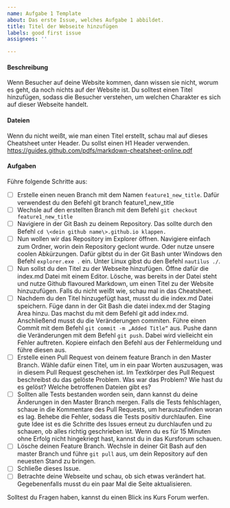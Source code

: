 ```yaml
---
name: Aufgabe 1 Template
about: Das erste Issue, welches Aufgabe 1 abbildet.
title: Titel der Webseite hinzufügen
labels: good first issue
assignees: ''

---
```


#### Beschreibung
Wenn Besucher auf deine Website kommen, dann wissen sie nicht, worum es geht, da noch nichts auf der Website ist. Du solltest einen Titel hinzufügen, sodass die Besucher verstehen, um welchen Charakter es sich auf dieser Webseite handelt.

#### Dateien
Wenn du nicht weißt, wie man einen Titel erstellt, schau mal auf dieses Cheatsheet unter Header. Du sollst einen H1 Header verwenden.
https://guides.github.com/pdfs/markdown-cheatsheet-online.pdf

#### Aufgaben
Führe folgende Schritte aus:
- [ ] Erstelle einen neuen Branch mit dem Namen ```feature1_new_title```. Dafür verwendest du den Befehl git branch feature1_new_title
- [ ] Wechsle auf den erstellten Branch mit dem Befehl ```git checkout feature1_new_title```
- [ ] Navigiere in der Git Bash zu deinem Repository. Das sollte durch den Befehl ```cd \<dein github name\>.github.io klappen.```
- [ ] Nun wollen wir das Repository im Explorer öffnen. Navigiere einfach zum Ordner, worin dein Repository geclont wurde. Oder nutze unsere coolen Abkürzungen. Dafür gibtst du in der Git Bash unter Windows den Befehl ```explorer.exe .``` ein. Unter Linux gibst du den Befehl ```nautilus ./```. 
- [ ] Nun sollst du den Titel zu der Webseite hinzufügen. Öffne dafür die index.md Datei mit einem Editor. Lösche, was bereits in der Datei steht und nutze Github flavoured Markdown, um einen Titel zu der Website hinzuzufügen. Falls du nicht weißt wie, schau mal in das Cheatsheet.
- [ ] Nachdem du den Titel hinzugefügt hast, musst du die index.md Datei speichern. Füge dann in der Git Bash die datei index.md der Staging Area hinzu. Das machst du mit dem Befehl git add index.md. Anschließend musst du die Veränderungen commiten. Führe einen Commit mit dem Befehl ```git commit -m „Added Title“``` aus. Pushe dann die Veränderungen mit dem Befehl ```git push```. Dabei wird vielleicht ein Fehler auftreten. Kopiere einfach den Befehl aus der Fehlermeldung und führe diesen aus.
- [ ] Erstelle einen Pull Request von deinem feature Branch in den Master Branch. Wähle dafür einen Titel, um in ein paar Worten auszusagen, was in diesem Pull Request geschehen ist. Im Textkörper des Pull Request beschreibst du das gelöste Problem. Was war das Problem? Wie hast du es gelöst? Welche betroffenen Dateien gibt es?
- [ ] Sollten alle Tests bestanden worden sein, dann kannst du deine Änderungen in den Master Branch mergen. Falls die Tests fehlschlagen, schaue in die Kommentare des Pull Requests, um herauszufinden woran es lag. Behebe die Fehler, sodass die Tests positiv durchlaufen. Eine gute Idee ist es die Schritte des Issues erneut zu durchlaufen und zu schauen, ob alles richtig geschrieben ist. Wenn du es für 15 Minuten ohne Erfolg nicht hingekriegt hast, kannst du in das Kursforum schauen.
- [ ] Lösche deinen Feature Branch. Wechsle in deiner Git Bash auf den master Branch und führe ```git pull``` aus, um dein Repository auf den neuesten Stand zu bringen. 
- [ ] Schließe dieses Issue. 
- [ ] Betrachte deine Webseite und schau, ob sich etwas verändert hat. Gegebenenfalls musst du ein paar Mal die Seite aktualisieren.
 
Solltest du Fragen haben, kannst du einen Blick ins Kurs Forum werfen.
